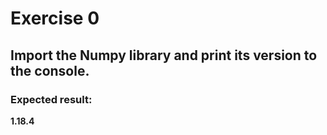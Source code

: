 # Exercise 0

## Import the Numpy library and print its version to the console.

### Expected result:

**1.18.4**
